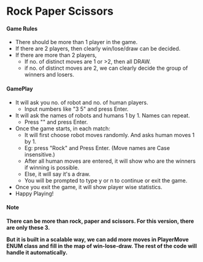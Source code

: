 # Rock Paper Scissors
#### Game Rules
* There should be more than 1 player in the game.
* If there are 2 players, then clearly win/lose/draw can be decided.
* If there are more than 2 players, 
  * If no. of distinct moves are 1 or >2, then all DRAW.
  * if no. of distinct moves are 2, we can clearly decide the group of winners and losers.

#### GamePlay
* It will ask you no. of robot and no. of human players.
  * Input numbers like "3 5" and press Enter.
* It will ask the names of robots and humans 1 by 1. Names can repeat.
  * Press "<Name>" and press Enter.
* Once the game starts, in each match:
  * It will first choose robot moves randomly. And asks human moves 1 by 1.
  * Eg: press "Rock" and Press Enter. (Move names are Case insensitive.)
  * After all human moves are entered, it will show who are the winners if winning is possible.
  * Else, it will say it's a draw.
  * You will be prompted to type y or n to continue or exit the game.
* Once you exit the game, it will show player wise statistics.
* Happy Playing!

#### Note
**There can be more than rock, paper and scissors. For this version, there are only these 3.**

**But it is built in a scalable way, we can add more moves in PlayerMove ENUM class and fill in the map of win-lose-draw. The rest of the code will handle it automatically.**